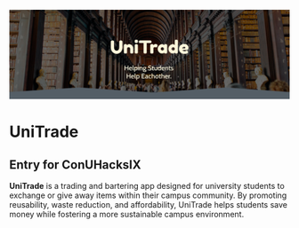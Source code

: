 ![Banner Image](assets/images/Banner.png)

# UniTrade

## Entry for ConUHacksIX

**UniTrade** is a trading and bartering app designed for university students to exchange or give away items within their campus community. By promoting reusability, waste reduction, and affordability, UniTrade helps students save money while fostering a more sustainable campus environment.

